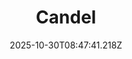 ---
title: "Candel"
description: ""
image: "/uploads/photos/1761814061211-Candel.webp"
thumbnail: "/uploads/photos/1761814061211-Candel-thumb.webp"
width: 6000
height: 4000
featured: false
date: 2025-10-30T08:47:41.218Z
order: 0
---